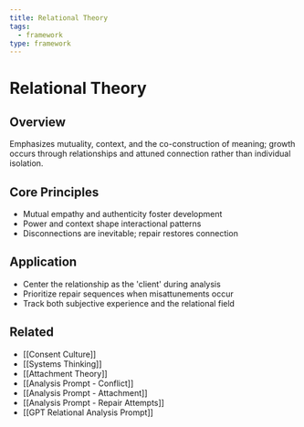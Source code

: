 ```yaml
---
title: Relational Theory
tags:
  - framework
type: framework
---
```


<!-- @format -->

# Relational Theory

## Overview

Emphasizes mutuality, context, and the co-construction of meaning; growth occurs through relationships and attuned connection rather than individual isolation.

## Core Principles

- Mutual empathy and authenticity foster development
- Power and context shape interactional patterns
- Disconnections are inevitable; repair restores connection

## Application

- Center the relationship as the 'client' during analysis
- Prioritize repair sequences when misattunements occur
- Track both subjective experience and the relational field

## Related

- [[Consent Culture]]
- [[Systems Thinking]]
- [[Attachment Theory]]
- [[Analysis Prompt - Conflict]]
- [[Analysis Prompt - Attachment]]
- [[Analysis Prompt - Repair Attempts]]
- [[GPT Relational Analysis Prompt]]

